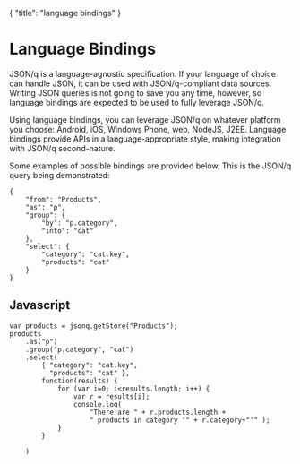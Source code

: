 {
	"title": "language bindings"
}

# Language Bindings

JSON/q is a language-agnostic specification. If your language of choice can handle JSON, it can be
used with JSON/q-compliant data sources. Writing JSON queries is not going to save you any time,
however, so language bindings are expected to be used to fully leverage JSON/q.

Using language bindings, you can leverage JSON/q on whatever platform you choose: Android, iOS,
Windows Phone, web, NodeJS, J2EE. Language bindings provide APIs in a language-appropriate
style, making integration with JSON/q second-nature.

Some examples of possible bindings are provided below. This is the JSON/q query being demonstrated:

	{
		"from": "Products",
		"as": "p",
		"group": {
			"by": "p.category",
			"into": "cat"
		},
		"select": {
			"category": "cat.key",
			"products": "cat"
		}
	}

## Javascript

	var products = jsonq.getStore("Products");
	products
		.as("p")
		.group("p.category", "cat")
		.select(
			{ "category": "cat.key",
			  "products": "cat" },
			function(results) {
				for (var i=0; i<results.length; i++) {
					var r = results[i];
					console.log(
						"There are " + r.products.length +
						" products in category '" + r.category+"'" );
				}
			}

		)

 [JSON]: http://www.json.org "JSON"


